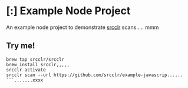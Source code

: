 # [:] Example Node Project

An example node project to demonstrate [srcclr](https://www.srcclr.com) scans.....
   mmm
## Try me!

```wwwww...........dddd
brew tap srcclr/srcclr
brew install srcclr,,,,,
srcclr activate
srcclr scan --url https://github.com/srcclr/example-javascrip......
```.......xxxx
